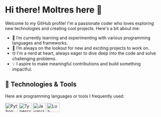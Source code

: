 # Hi there! Moltres here 👋
Welcome to my GitHub profile! I'm a passionate coder who loves exploring new technologies and creating cool projects. Here's a bit about me:

- 🌱 I’m currently learning and experimenting with various programming languages and frameworks.
- 🚀 I’m always on the lookout for new and exciting projects to work on.
- 🤓 I'm a nerd at heart, always eager to dive deep into the code and solve challenging problems.
- 💡 I aspire to make meaningful contributions and build something impactful.

## 🔧 Technologies & Tools

Here are programming languages or tools I frequently used:
<div>
    <img
    height="30"
    width="42"
    alt="Python"
    src="https://cdn.jsdelivr.net/gh/devicons/devicon/icons/python/python-original.svg"
  />
    <img
    height="30"
    width="42"
    alt="Typescript"
    src="https://cdn.jsdelivr.net/gh/devicons/devicon/icons/typescript/typescript-plain.svg"
  />
    <img
    height="30"
    width="42"
    alt="Javascript"
    src="https://upload.wikimedia.org/wikipedia/commons/9/99/Unofficial_JavaScript_logo_2.svg"
  />
    <img
    height="30"
    width="42"
    alt="Lua"
    src="https://upload.wikimedia.org/wikipedia/commons/c/cf/Lua-Logo.svg"
  />
</div>
